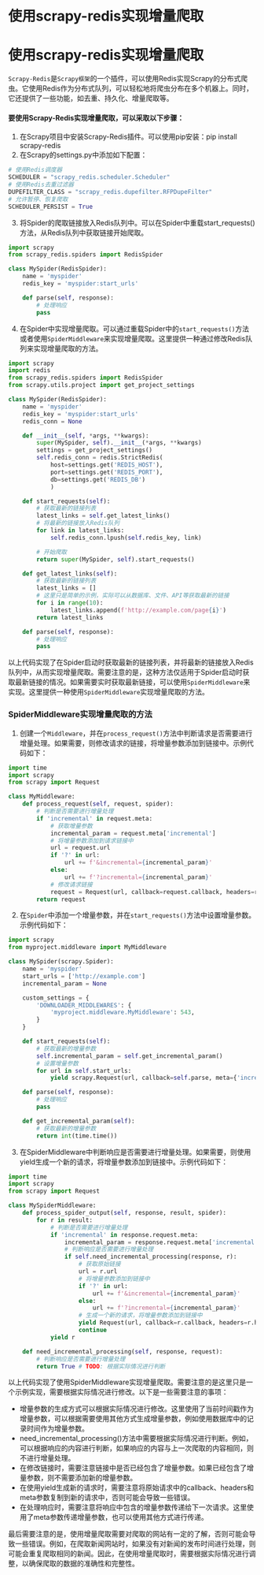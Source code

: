 # 使用scrapy-redis实现增量爬取

# 使用scrapy-redis实现增量爬取
`Scrapy-Redis`是`Scrapy框架`的一个插件，可以使用Redis实现Scrapy的分布式爬虫。它使用Redis作为分布式队列，可以轻松地将爬虫分布在多个机器上。同时，它还提供了一些功能，如去重、持久化、增量爬取等。  
  
#### 要使用Scrapy-Redis实现增量爬取，可以采取以下步骤：
1. 在Scrapy项目中安装Scrapy-Redis插件。可以使用pip安装：pip install scrapy-redis
2. 在Scrapy的settings.py中添加如下配置：  
```python
# 使用Redis调度器
SCHEDULER = "scrapy_redis.scheduler.Scheduler"
# 使用Redis去重过滤器
DUPEFILTER_CLASS = "scrapy_redis.dupefilter.RFPDupeFilter"
# 允许暂停、恢复爬取
SCHEDULER_PERSIST = True
```
3. 将Spider的爬取链接放入Redis队列中。可以在Spider中重载start_requests()方法，从Redis队列中获取链接开始爬取。
```python
import scrapy
from scrapy_redis.spiders import RedisSpider

class MySpider(RedisSpider):
    name = 'myspider'
    redis_key = 'myspider:start_urls'

    def parse(self, response):
        # 处理响应
        pass
```
4. 在Spider中实现增量爬取。可以通过重载Spider中的`start_requests()`方法或者使用`SpiderMiddleware`来实现增量爬取。这里提供一种通过修改Redis队列来实现增量爬取的方法。
```python
import scrapy
import redis
from scrapy_redis.spiders import RedisSpider
from scrapy.utils.project import get_project_settings

class MySpider(RedisSpider):
    name = 'myspider'
    redis_key = 'myspider:start_urls'
    redis_conn = None

    def __init__(self, *args, **kwargs):
        super(MySpider, self).__init__(*args, **kwargs)
        settings = get_project_settings()
        self.redis_conn = redis.StrictRedis(
            host=settings.get('REDIS_HOST'),
            port=settings.get('REDIS_PORT'),
            db=settings.get('REDIS_DB')
            )

    def start_requests(self):
        # 获取最新的链接列表
        latest_links = self.get_latest_links()
        # 将最新的链接放入Redis队列
        for link in latest_links:
            self.redis_conn.lpush(self.redis_key, link)

        # 开始爬取
        return super(MySpider, self).start_requests()

    def get_latest_links(self):
        # 获取最新的链接列表
        latest_links = []
        # 这里只是简单的示例，实际可以从数据库、文件、API等获取最新的链接
        for i in range(10):
            latest_links.append(f'http://example.com/page{i}')
        return latest_links

    def parse(self, response):
        # 处理响应
        pass

```
以上代码实现了在Spider启动时获取最新的链接列表，并将最新的链接放入Redis队列中，从而实现增量爬取。需要注意的是，这种方法仅适用于Spider启动时获取最新链接的情况。如果需要实时获取最新链接，可以使用`SpiderMiddleware`来实现。这里提供一种使用`SpiderMiddleware`实现增量爬取的方法。
### SpiderMiddleware实现增量爬取的方法
1. 创建一个`Middleware`，并在`process_request()`方法中判断请求是否需要进行增量处理。如果需要，则修改请求的链接，将增量参数添加到链接中。示例代码如下：
```python
import time
import scrapy
from scrapy import Request

class MyMiddleware:
    def process_request(self, request, spider):
        # 判断是否需要进行增量处理
        if 'incremental' in request.meta:
            # 获取增量参数
            incremental_param = request.meta['incremental']
            # 将增量参数添加到请求链接中
            url = request.url
            if '?' in url:
                url += f'&incremental={incremental_param}'
            else:
                url += f'?incremental={incremental_param}'
            # 修改请求链接
            request = Request(url, callback=request.callback, headers=request.headers, meta=request.meta)
        return request
```
2. 在`Spider`中添加一个增量参数，并在`start_requests()`方法中设置增量参数。示例代码如下：
```python
import scrapy
from myproject.middleware import MyMiddleware

class MySpider(scrapy.Spider):
    name = 'myspider'
    start_urls = ['http://example.com']
    incremental_param = None

    custom_settings = {
        'DOWNLOADER_MIDDLEWARES': {
            'myproject.middleware.MyMiddleware': 543,
        }
    }

    def start_requests(self):
        # 获取最新的增量参数
        self.incremental_param = self.get_incremental_param()
        # 设置增量参数
        for url in self.start_urls:
            yield scrapy.Request(url, callback=self.parse, meta={'incremental': self.incremental_param})

    def parse(self, response):
        # 处理响应
        pass

    def get_incremental_param(self):
        # 获取最新的增量参数
        return int(time.time())
```
3. 在SpiderMiddleware中判断响应是否需要进行增量处理。如果需要，则使用yield生成一个新的请求，将增量参数添加到链接中。示例代码如下：
```python
import time
import scrapy
from scrapy import Request

class MySpiderMiddleware:
    def process_spider_output(self, response, result, spider):
        for r in result:
            # 判断是否需要进行增量处理
            if 'incremental' in response.request.meta:
                incremental_param = response.request.meta['incremental']
                # 判断响应是否需要进行增量处理
                if self.need_incremental_processing(response, r):
                    # 获取原始链接
                    url = r.url
                    # 将增量参数添加到链接中
                    if '?' in url:
                        url += f'&incremental={incremental_param}'
                    else:
                        url += f'?incremental={incremental_param}'
                    # 生成一个新的请求，将增量参数添加到链接中
                    yield Request(url, callback=r.callback, headers=r.headers, meta=r.meta)
                    continue
            yield r

    def need_incremental_processing(self, response, request):
        # 判断响应是否需要进行增量处理
        return True # TODO: 根据实际情况进行判断

```
以上代码实现了使用SpiderMiddleware实现增量爬取。需要注意的是这里只是一个示例实现，需要根据实际情况进行修改。以下是一些需要注意的事项：  

- 增量参数的生成方式可以根据实际情况进行修改。这里使用了当前时间戳作为增量参数，可以根据需要使用其他方式生成增量参数，例如使用数据库中的记录时间作为增量参数。  
- need_incremental_processing()方法中需要根据实际情况进行判断。例如，可以根据响应的内容进行判断，如果响应的内容与上一次爬取的内容相同，则不进行增量处理。
- 在修改链接时，需要注意链接中是否已经包含了增量参数。如果已经包含了增量参数，则不需要添加新的增量参数。
- 在使用yield生成新的请求时，需要注意将原始请求中的callback、headers和meta参数复制到新的请求中，否则可能会导致一些错误。
- 在处理响应时，需要注意将响应中包含的增量参数传递给下一次请求。这里使用了meta参数传递增量参数，也可以使用其他方式进行传递。  
  
最后需要注意的是，使用增量爬取需要对爬取的网站有一定的了解，否则可能会导致一些错误。例如，在爬取新闻网站时，如果没有对新闻的发布时间进行处理，则可能会重复爬取相同的新闻。因此，在使用增量爬取时，需要根据实际情况进行调整，以确保爬取的数据的准确性和完整性。

